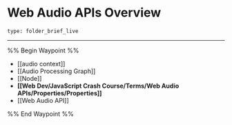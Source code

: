 # Web Audio APIs Overview
 
```ccard
type: folder_brief_live
```
 
---

%% Begin Waypoint %%
- [[audio context]]
- [[Audio Processing Graph]]
- [[Node]]
- **[[Web Dev/JavaScript Crash Course/Terms/Web Audio APIs/Properties/Properties]]**
- [[Web Audio API]]

%% End Waypoint %%